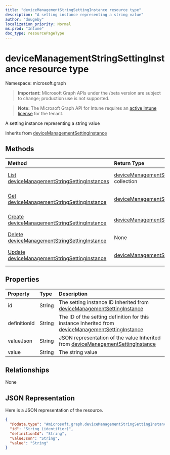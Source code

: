 ```yaml
---
title: "deviceManagementStringSettingInstance resource type"
description: "A setting instance representing a string value"
author: "dougeby"
localization_priority: Normal
ms.prod: "Intune"
doc_type: resourcePageType
---
```


# deviceManagementStringSettingInstance resource type

Namespace: microsoft.graph

> **Important:** Microsoft Graph APIs under the /beta version are subject to change; production use is not supported.

> **Note:** The Microsoft Graph API for Intune requires an [active Intune license](https://go.microsoft.com/fwlink/?linkid=839381) for the tenant.

A setting instance representing a string value


Inherits from [deviceManagementSettingInstance](../resources/intune-deviceintent-devicemanagementsettinginstance.md)

## Methods
|Method|Return Type|Description|
|:---|:---|:---|
|[List deviceManagementStringSettingInstances](../api/intune-deviceintent-devicemanagementstringsettinginstance-list.md)|[deviceManagementStringSettingInstance](../resources/intune-deviceintent-devicemanagementstringsettinginstance.md) collection|List properties and relationships of the [deviceManagementStringSettingInstance](../resources/intune-deviceintent-devicemanagementstringsettinginstance.md) objects.|
|[Get deviceManagementStringSettingInstance](../api/intune-deviceintent-devicemanagementstringsettinginstance-get.md)|[deviceManagementStringSettingInstance](../resources/intune-deviceintent-devicemanagementstringsettinginstance.md)|Read properties and relationships of the [deviceManagementStringSettingInstance](../resources/intune-deviceintent-devicemanagementstringsettinginstance.md) object.|
|[Create deviceManagementStringSettingInstance](../api/intune-deviceintent-devicemanagementstringsettinginstance-create.md)|[deviceManagementStringSettingInstance](../resources/intune-deviceintent-devicemanagementstringsettinginstance.md)|Create a new [deviceManagementStringSettingInstance](../resources/intune-deviceintent-devicemanagementstringsettinginstance.md) object.|
|[Delete deviceManagementStringSettingInstance](../api/intune-deviceintent-devicemanagementstringsettinginstance-delete.md)|None|Deletes a [deviceManagementStringSettingInstance](../resources/intune-deviceintent-devicemanagementstringsettinginstance.md).|
|[Update deviceManagementStringSettingInstance](../api/intune-deviceintent-devicemanagementstringsettinginstance-update.md)|[deviceManagementStringSettingInstance](../resources/intune-deviceintent-devicemanagementstringsettinginstance.md)|Update the properties of a [deviceManagementStringSettingInstance](../resources/intune-deviceintent-devicemanagementstringsettinginstance.md) object.|

## Properties
|Property|Type|Description|
|:---|:---|:---|
|id|String|The setting instance ID Inherited from [deviceManagementSettingInstance](../resources/intune-deviceintent-devicemanagementsettinginstance.md)|
|definitionId|String|The ID of the setting definition for this instance Inherited from [deviceManagementSettingInstance](../resources/intune-deviceintent-devicemanagementsettinginstance.md)|
|valueJson|String|JSON representation of the value Inherited from [deviceManagementSettingInstance](../resources/intune-deviceintent-devicemanagementsettinginstance.md)|
|value|String|The string value|

## Relationships
None

## JSON Representation
Here is a JSON representation of the resource.
<!-- {
  "blockType": "resource",
  "keyProperty": "id",
  "@odata.type": "microsoft.graph.deviceManagementStringSettingInstance"
}
-->
``` json
{
  "@odata.type": "#microsoft.graph.deviceManagementStringSettingInstance",
  "id": "String (identifier)",
  "definitionId": "String",
  "valueJson": "String",
  "value": "String"
}
```




